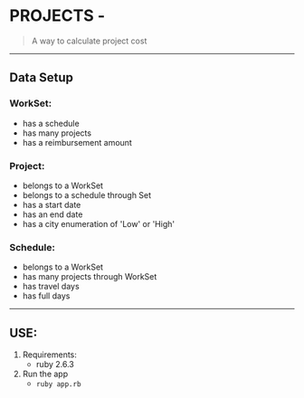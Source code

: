 # PROJECTS -
> A way to calculate project cost
---
## Data Setup

### WorkSet:
   - has a schedule
   - has many projects
   - has a reimbursement amount

 ### Project:
   - belongs to a WorkSet
   - belongs to a schedule through Set
   - has a start date
   - has an end date
   - has a city enumeration of 'Low' or 'High'

 ### Schedule:
   - belongs to a WorkSet
   - has many projects through WorkSet
   - has travel days
   - has full days

-------
## USE:
1. Requirements:
   - ruby 2.6.3
2. Run the app
   - `ruby app.rb`
